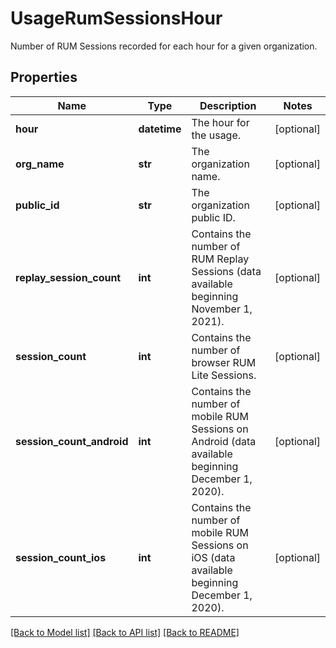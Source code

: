 # UsageRumSessionsHour

Number of RUM Sessions recorded for each hour for a given organization.

## Properties

| Name                      | Type         | Description                                                                                        | Notes      |
| ------------------------- | ------------ | -------------------------------------------------------------------------------------------------- | ---------- |
| **hour**                  | **datetime** | The hour for the usage.                                                                            | [optional] |
| **org_name**              | **str**      | The organization name.                                                                             | [optional] |
| **public_id**             | **str**      | The organization public ID.                                                                        | [optional] |
| **replay_session_count**  | **int**      | Contains the number of RUM Replay Sessions (data available beginning November 1, 2021).            | [optional] |
| **session_count**         | **int**      | Contains the number of browser RUM Lite Sessions.                                                  | [optional] |
| **session_count_android** | **int**      | Contains the number of mobile RUM Sessions on Android (data available beginning December 1, 2020). | [optional] |
| **session_count_ios**     | **int**      | Contains the number of mobile RUM Sessions on iOS (data available beginning December 1, 2020).     | [optional] |

[[Back to Model list]](README.md#documentation-for-models) [[Back to API list]](README.md#documentation-for-api-endpoints) [[Back to README]](README.md)

